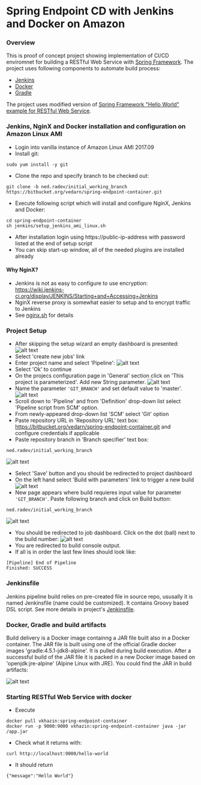 # Spring Endpoint CD with Jenkins and Docker on Amazon

### Overview
This is proof of concept project showing implementation of CI/CD enviromnet for building a RESTful Web Service with [Spring Framework](https://en.wikipedia.org/wiki/Spring_Framework). The project uses following components to automate build process:
* [Jenkins](https://en.wikipedia.org/wiki/Jenkins_(software))
* [Docker](https://en.wikipedia.org/wiki/Docker_(software))
* [Gradle](https://en.wikipedia.org/wiki/Gradle)

The project uses modified version of [Spring Framework "Hello World" example for RESTful Web Service](https://spring.io/guides/gs/actuator-service/).

### Jenkins, NginX and Docker installation and configuration on Amazon Linux AMI
* Login into vanilla instance of Amazon Linux AMI 2017.09
* Install git:
```
sudo yum install -y git
```
* Clone the repo and specify branch to be checked out:
```
git clone -b ned.radev/initial_working_branch https://bitbucket.org/vedarn/spring-endpoint-container.git
```
* Execute following script which will install and configure NginX, Jenkins and Docker:
```
cd spring-endpoint-container
sh jenkins/setup_jenkins_ami_linux.sh
```
* After installation login using https://public-ip-address with password listed at the end of setup script
* You can skip start-up window, all of the needed plugins are installed already

#### Why NginX?
* Jenkins is not as easy to configure to use encryption: https://wiki.jenkins-ci.org/display/JENKINS/Starting+and+Accessing+Jenkins
* NginX reverse proxy is somewhat easier to setup and to encrypt traffic to Jenkins
* See [nginx.sh](https://bitbucket.org/vedarn/spring-endpoint-container/src/7e05e60337e3e715f4d7ec65bc91b99a50d4f2f3/jenkins/nginx.sh?at=ned.radev%2Finitial_working_branch) for details

### Project Setup
* After skipping the setup wizard an empty dashboard is presented:
![alt text](./docs/images/01_no_projects.png "Empty Jenkins Dashboard")
* Select 'create new jobs' link
* Enter project name and select 'Pipeline':
![alt text](./docs/images/02_new_item.png "New Pipeline")
* Select 'Ok' to continue
* On the projecs configuration page in 'General' section click on 'This project is parameterized'. Add new String parameter.
![alt text](./docs/images/03_configure_parameter_1.png "New String parameter")
* Name the parameter ``'GIT_BRANCH'`` and set default value to 'master'.
![alt text](./docs/images/03_configure_parameter_2.png "New String parameter")
* Scroll down to 'Pipeline' and from 'Definition' drop-down list select 'Pipeline script from SCM' option.
* From newly-appeared drop-down list 'SCM' select 'Git' option
* Paste repository URL in 'Repository URL' text box: https://bitbucket.org/vedarn/spring-endpoint-container.git and configure credentials if applicable
* Paste repository branch in 'Branch specifier' text box:
```
ned.radev/initial_working_branch
```
![alt text](./docs/images/04_configure_pipeline.png "Configure Pipeline")
* Select 'Save' button and you should be redirected to project dashboard
* On the left hand select 'Build with parameters' link to trigger a new build
![alt text](./docs/images/05_no_builds.png "Starting first build")
* New page appears where build requieres input value for parameter ``'GIT_BRANCH'``. Paste following branch and click on Build button:
```
ned.radev/initial_working_branch
```
![alt text](./docs/images/06_build_with_params.png "Start build with parameters")
* You should be redirected to job dashboard. Click on the dot (ball) next to the build number: 
![alt text](./docs/images/07_successful_build.png "Successful build")
* You are redirected to build console output.
* If all is in order the last few lines should look like:
```
[Pipeline] End of Pipeline
Finished: SUCCESS
```
### Jenkinsfile
Jenkins pipeline build relies on pre-created file in source repo, ususally it is named Jenkinsfile (name could be customized). It contains Groovy based DSL script. See more details in project's [Jenkinsfile](https://bitbucket.org/vedarn/spring-endpoint-container/src/7e05e60337e3e715f4d7ec65bc91b99a50d4f2f3/Jenkinsfile?at=ned.radev%2Finitial_working_branch).

### Docker, Gradle and build artifacts
Build delivery is a Docker image containng a JAR file built also in a Docker container. The JAR file is built using one of the official Gradle docker images 'gradle:4.5.1-jdk8-alpine'. It is pulled during build execution. After a successful build of the JAR file it is packed in a new Docker image based on 'openjdk:jre-alpine' (Alpine Linux with JRE). You could find the JAR in build artifacts:

![alt text](./docs/images/09_build_artifact.png "Build artifact")

### Starting RESTful Web Service with docker
* Execute
```
docker pull vkhazin:spring-endpoint-container
docker run -p 9000:9000 vkhazin:spring-endpoint-container java -jar /app.jar
```
* Check what it returns with:
```
curl http://localhost:9000/hello-world
```
* It should return
```
{"message":"Hello World"}
```
